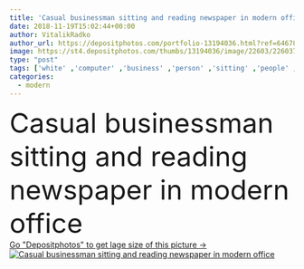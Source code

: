 ```yaml
---
title: 'Casual businessman sitting and reading newspaper in modern office '
date: 2018-11-19T15:02:44+00:00
author: VitalikRadko
author_url: https://depositphotos.com/portfolio-13194036.html?ref=64678756
image: https://st4.depositphotos.com/thumbs/13194036/image/22603/226037052/api_thumb_450.jpg?forcejpeg=true
type: "post"
tags: ['white' ,'computer' ,'business' ,'person' ,'sitting' ,'people' ,'plant' ,'caucasian' ,'male' ,'man' ,'watch' ,'modern' ,'office' ,'interior' ,'newspaper' ,'device' ,'electronic' ,'smart' ,'digital' ,'monitor' ,'professional' ,'businessman' ,'desk' ,'furniture' ,'reading' ,'indoors' ,'leader' ,'profession' ,'thinking' ,'handsome' ,'workplace' ,'workspace' ,'successful' ,'symbols' ,'signs' ,'confident' ,'article' ,'bearded' ,'professional occupation' ,'good looking' ,'Casual Business' ,'office desk' ,'casual businessman' ,'business newspaper' ]
categories: 
  - modern
---
```

<div aling="center">
            <font size="60"> Casual businessman sitting and reading newspaper in modern office</font>   
</div>
<div>
    <a href='https://st4.depositphotos.com/thumbs/13194036/image/22603/226037052/api_thumb_450.jpg?forcejpeg=true?ref=64678756' target=_blank > Go "Depositphotos" to get lage size of this picture ->
        <img href='https://st4.depositphotos.com/thumbs/13194036/image/22603/226037052/api_thumb_450.jpg?forcejpeg=true?ref=64678756' src='https://st4.depositphotos.com/13194036/22603/i/950/depositphotos_226037052-stock-photo-casual-businessman-sitting-reading-newspaper.jpg?forcejpeg=true' alt='Casual businessman sitting and reading newspaper in modern office' >
    </a>
</div>
